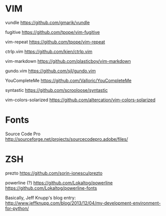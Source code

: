 # VIM

vundle
https://github.com/gmarik/vundle

fugitive
https://github.com/tpope/vim-fugitive

vim-repeat
https://github.com/tpope/vim-repeat

ctrlp.vim
https://github.com/kien/ctrlp.vim

vim-markdown
https://github.com/plasticboy/vim-markdown

gundo.vim
https://github.com/sjl/gundo.vim

YouCompleteMe
https://github.com/Valloric/YouCompleteMe

syntastic
https://github.com/scrooloose/syntastic

vim-colors-solarized
https://github.com/altercation/vim-colors-solarized


# Fonts

Source Code Pro
http://sourceforge.net/projects/sourcecodepro.adobe/files/

# ZSH

prezto
https://github.com/sorin-ionescu/prezto

powerline (?)
https://github.com/Lokaltog/powerline
https://github.com/Lokaltog/powerline-fonts

Basically, Jeff Knupp's blog entry:
http://www.jeffknupp.com/blog/2013/12/04/my-development-environment-for-python/
